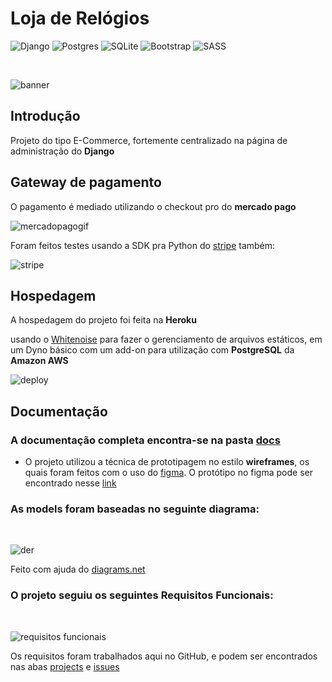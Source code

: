 # Loja de Relógios

![Django](https://img.shields.io/badge/django-%23092E20.svg?style=for-the-badge&logo=django&logoColor=white)
![Postgres](https://img.shields.io/badge/postgres-%23316192.svg?style=for-the-badge&logo=postgresql&logoColor=white)
![SQLite](https://img.shields.io/badge/sqlite-%2307405e.svg?style=for-the-badge&logo=sqlite&logoColor=white)
![Bootstrap](https://img.shields.io/badge/bootstrap-%23563D7C.svg?style=for-the-badge&logo=bootstrap&logoColor=white)
![SASS](https://img.shields.io/badge/SASS-hotpink.svg?style=for-the-badge&logo=SASS&logoColor=white)

<br />

![banner](https://github.com/rafaelngoncalves5/loja-relogios/blob/master/docs/banner.PNG)

## Introdução

Projeto do tipo E-Commerce, fortemente centralizado na página de administração do **Django**

## Gateway de pagamento

O pagamento é mediado utilizando o checkout pro do **mercado pago**

![mercadopagogif](https://github.com/rafaelngoncalves5/loja-relogios/blob/master/docs/mercadopago.gif)

Foram feitos testes usando a SDK pra Python do [stripe](https://stripe.com/docs) também:

![stripe](https://github.com/rafaelngoncalves5/loja-relogios/blob/master/docs/stripe.PNG)

## Hospedagem

A hospedagem do projeto foi feita na **Heroku**

usando o [Whitenoise](https://whitenoise.readthedocs.io/) para fazer o gerenciamento de arquivos estáticos, em um Dyno básico com um add-on para utilização com **PostgreSQL** da **Amazon AWS**

![deploy](https://github.com/rafaelngoncalves5/loja-relogios/assets/62622905/934aed06-0958-4c5c-880f-80ee353022bd)

## Documentação

### A documentação completa encontra-se na pasta [docs](https://github.com/rafaelngoncalves5/loja-relogios/tree/master/docs)

- O projeto utilizou a técnica de prototipagem no estilo **wireframes**, os quais foram feitos com o uso do [figma](https://www.figma.com/). O protótipo no figma pode ser encontrado nesse [link](https://www.figma.com/file/x50yDDgJO1vNL9x0uMe7ZK/E-commerce?node-id=0-1&t=FXz16bZ9s8brMhMe-0)

### As models foram baseadas no seguinte diagrama:

<br />

![der](https://github.com/rafaelngoncalves5/loja-relogios/blob/master/docs/DER.jpg?raw=true)

Feito com ajuda do [diagrams.net](https://www.diagrams.net/)

### O projeto seguiu os seguintes Requisitos Funcionais:

<br />

![requisitos funcionais](https://github.com/rafaelngoncalves5/loja-relogios/blob/master/docs/RFs.PNG?raw=true)

Os requisitos foram trabalhados aqui no GitHub, e podem ser encontrados nas abas [projects](https://github.com/rafaelngoncalves5/loja-relogios/projects?query=is%3Aopen) e [issues](https://github.com/rafaelngoncalves5/loja-relogios/issues)
